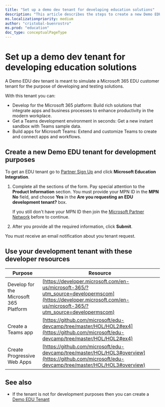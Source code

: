 ```yaml
---
title: "Set up a demo dev tenant for developing education solutions"
description: "This article describes the steps to create a new Demo EDU tenant for development purposes."
ms.localizationpriority: medium
author: "cristobal-buenrostro"
ms.prod: "education"
doc_type: conceptualPageType
---
```


# Set up a demo dev tenant for developing education solutions

A Demo EDU dev tenant is meant to simulate a Microsoft 365 EDU customer tenant for the purpose of developing and testing solutions.

With this tenant you can:

- Develop for the Microsoft 365 platform: Build rich solutions that integrate apps and business processes to enhance productivity in the modern workplace.
- Get a Teams development environment in seconds: Get a new instant sandbox with Teams sample data.
- Build apps for Microsoft Teams: Extend and customize Teams to create and connect apps and workflows.

## Create a new Demo EDU tenant for development purposes

To get an EDU tenant go to [Partner Sign Up](https://aka.ms/edupartnersignup) and click **Microsoft Education Integration**.

1. Complete all the sections of the form. Pay special attention to the **Product Information** section. You must provide your MPN ID in the **MPN No** field, and choose **Yes** in the **Are you requesting an EDU development tenant?** box.

    If you still don't have your MPN ID then join the [Microsoft Partner Network](/graph/msgraph-onboarding-mpn) before to continue.

1. After you provide all the required information, click **Submit**.

You must receive an email notification about you tenant request.

## Use your development tenant with these developer resources

| Purpose | Resource |
|--------------|-------------|
| Develop for the Microsoft 365 Platform     | [https://developer.microsoft.com/en-us/microsoft-365/?utm_source=developermscom](https://developer.microsoft.com/en-us/microsoft-365/?utm_source=developermscom) |
| Create a Teams app                         | [https://github.com/microsoft/edu-devcamp/tree/master/HOL/HOL2#ex4](https://github.com/microsoft/edu-devcamp/tree/master/HOL/HOL2#ex4) |
| Create Progressive Web Apps                | [https://github.com/microsoft/edu-devcamp/tree/master/HOL/HOL3#overview](https://github.com/microsoft/edu-devcamp/tree/master/HOL/HOL3#overview)

## See also

- If the tenant is not for development purposes then you can create a [Demo EDU Tenant](/graph/msgraph-onboarding-edutenant)
